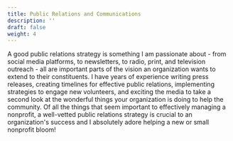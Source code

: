 ```yaml
---
title: Public Relations and Communications
description: ''
draft: false
weight: 4
---
```

A good public relations strategy is something I am passionate about - from social media platforms, to newsletters, to radio, print, and television outreach - all are important parts of the vision an organization wants to extend to their constituents. I have years of experience writing press releases, creating timelines for effective public relations, implementing strategies to engage new volunteers, and exciting the media to take a second look at the wonderful things your organization is doing to help the community. Of all the things that seem important to effectively managing a nonprofit, a well-vetted public relations strategy is crucial to an organization's success and I absolutely adore helping a new or small nonprofit bloom!